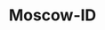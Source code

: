 ---
title: Moscow-ID
slug: moscow-id
f_state:
- cms/state/idaho.md
f_locations:
- cms/payday-loan/easy-choice-title-loan-check-16539.md
- cms/payday-loan/easy-choice-title-loan-check-advance-16541.md
- cms/payday-loan/ez-money-payday-loans-17369.md
- cms/payday-loan/rent-a-center-25854.md
updated-on: '2024-05-30T13:41:28.615Z'
created-on: '2024-05-30T13:41:28.615Z'
published-on: '2024-05-30T13:54:32.469Z'
f_city: Moscow
layout: '[city].html'
tags: city
---